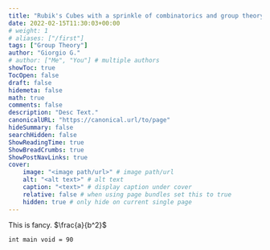 ```yaml
---
title: "Rubik's Cubes with a sprinkle of combinatorics and group theory."
date: 2022-02-15T11:30:03+00:00
# weight: 1
# aliases: ["/first"]
tags: ["Group Theory"]
author: "Giorgio G."
# author: ["Me", "You"] # multiple authors
showToc: true
TocOpen: false
draft: false
hidemeta: false
math: true
comments: false
description: "Desc Text."
canonicalURL: "https://canonical.url/to/page"
hideSummary: false
searchHidden: false
ShowReadingTime: true
ShowBreadCrumbs: true
ShowPostNavLinks: true
cover:
    image: "<image path/url>" # image path/url
    alt: "<alt text>" # alt text
    caption: "<text>" # display caption under cover
    relative: false # when using page bundles set this to true
    hidden: true # only hide on current single page
---
```


This is  fancy. $\frac{a}{b^2}$

```
int main void = 90

```